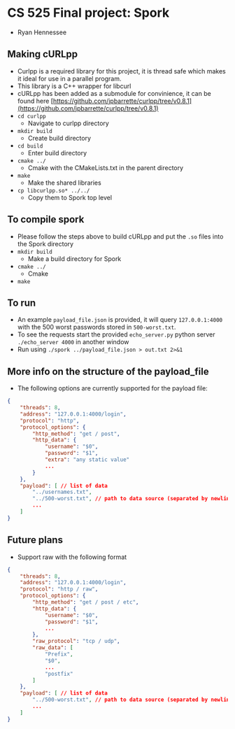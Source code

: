 # CS 525 Final project: Spork
- Ryan Hennessee

## Making cURLpp
- Curlpp is a required library for this project, it is thread safe which makes it ideal for use in a parallel program.
- This library is a C++ wrapper for libcurl 
- cURLpp has been added as a submodule for convinience, it can be found here [https://github.com/jpbarrette/curlpp/tree/v0.8.1](https://github.com/jpbarrette/curlpp/tree/v0.8.1)
- `cd curlpp`
    - Navigate to curlpp directory
- `mkdir build`
    - Create build directory
- `cd build`
    - Enter build directory
- `cmake ../`
    - Cmake with the CMakeLists.txt in the parent directory
- `make`
    - Make the shared libraries
- `cp libcurlpp.so* ../../`
    - Copy them to Spork top level

## To compile spork
- Please follow the steps above to build cURLpp and put the `.so` files into the Spork directory
- `mkdir build`
    - Make a build directory for Spork
- `cmake ../`
    - Cmake
- `make`

## To run
- An example `payload_file.json` is provided, it will query `127.0.0.1:4000` with the 500 worst passwords stored in `500-worst.txt`.
- To see the requests start the provided `echo_server.py` python server `./echo_server 4000` in another window
- Run using `./spork ../payload_file.json > out.txt 2>&1`

## More info on the structure of the payload_file
- The following options are currently supported for the payload file:
```json
{
    "threads": 8,
    "address": "127.0.0.1:4000/login",
    "protocol": "http",
    "protocol_options": {
        "http_method": "get / post",
        "http_data": {
            "username": "$0",
            "password": "$1",
            "extra": "any static value"
            ...
        }
    },
    "payload": [ // list of data
        "../usernames.txt",
        "../500-worst.txt", // path to data source (separated by newlines)
        ...
    ]
}
```

## Future plans
- Support raw with the following format
```json
{
    "threads": 8,
    "address": "127.0.0.1:4000/login",
    "protocol": "http / raw",
    "protocol_options": {
        "http_method": "get / post / etc",
        "http_data": {
            "username": "$0",
            "password": "$1",
            ...
        },
        "raw_protocol": "tcp / udp",
        "raw_data": [
            "Prefix",
            "$0",
            ...
            "postfix"
        ]
    },
    "payload": [ // list of data
        "../500-worst.txt", // path to data source (separated by newlines)
        ...
    ]
}
```